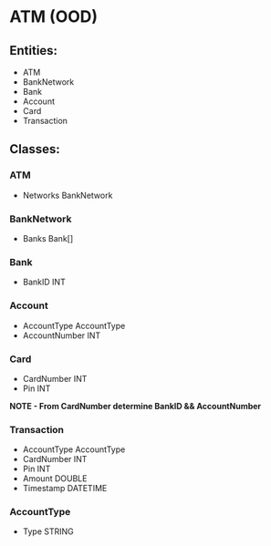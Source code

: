 # ATM (OOD)

## Entities:

- ATM
- BankNetwork
- Bank
- Account
- Card
- Transaction

## Classes:

### ATM
- Networks BankNetwork

### BankNetwork
- Banks Bank[]

### Bank
- BankID INT

### Account
- AccountType AccountType
- AccountNumber INT

### Card
- CardNumber INT
- Pin INT

**NOTE - From CardNumber determine BankID && AccountNumber**

### Transaction
- AccountType AccountType
- CardNumber INT
- Pin INT
- Amount DOUBLE
- Timestamp DATETIME

### AccountType
- Type STRING